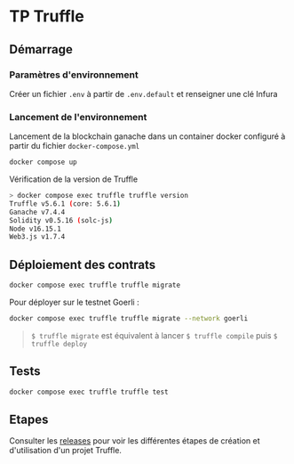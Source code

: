 # TP Truffle

## Démarrage

### Paramètres d'environnement

Créer un fichier `.env` à partir de `.env.default` et renseigner une clé Infura

### Lancement de l'environnement

Lancement de la blockchain ganache dans un container docker configuré à partir du fichier `docker-compose.yml`

```sh
docker compose up
```

Vérification de la version de Truffle

```sh
> docker compose exec truffle truffle version
Truffle v5.6.1 (core: 5.6.1)
Ganache v7.4.4
Solidity v0.5.16 (solc-js)
Node v16.15.1
Web3.js v1.7.4
```

## Déploiement des contrats

```sh
docker compose exec truffle truffle migrate
```

Pour déployer sur le testnet Goerli : 

```sh
docker compose exec truffle truffle migrate --network goerli
```

> `$ truffle migrate` est équivalent à lancer `$ truffle compile` puis `$ truffle deploy`

## Tests

```sh
docker compose exec truffle truffle test
```

## Etapes

Consulter les [releases](https://github.com/EmileCalixte/alyra-truffle/releases) pour voir les différentes étapes de création et d'utilisation d'un projet Truffle.
